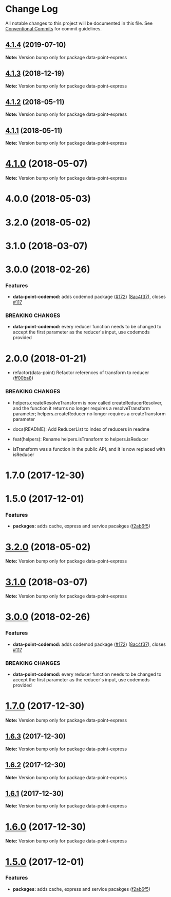 # Change Log

All notable changes to this project will be documented in this file.
See [Conventional Commits](https://conventionalcommits.org) for commit guidelines.

<a name="4.1.4"></a>
## [4.1.4](https://github.com/ViacomInc/data-point/tree/master/packages/data-point-express/compare/data-point-express@4.1.4-1...data-point-express@4.1.4) (2019-07-10)




**Note:** Version bump only for package data-point-express

<a name="4.1.3"></a>
## [4.1.3](https://github.com/ViacomInc/data-point/compare/data-point-express@4.1.3-1...data-point-express@4.1.3) (2018-12-19)




**Note:** Version bump only for package data-point-express

<a name="4.1.2"></a>
## [4.1.2](https://github.com/ViacomInc/data-point/compare/data-point-express@4.1.1...data-point-express@4.1.2) (2018-05-11)




**Note:** Version bump only for package data-point-express

<a name="4.1.1"></a>
## [4.1.1](https://github.com/ViacomInc/data-point/compare/data-point-express@4.1.0...data-point-express@4.1.1) (2018-05-11)




**Note:** Version bump only for package data-point-express

<a name="4.1.0"></a>
# [4.1.0](https://github.com/ViacomInc/data-point/compare/data-point-express@4.0.0...data-point-express@4.1.0) (2018-05-07)




**Note:** Version bump only for package data-point-express

<a name="4.0.0"></a>
# 4.0.0 (2018-05-03)



<a name="3.2.0"></a>
# 3.2.0 (2018-05-02)



<a name="3.1.0"></a>
# 3.1.0 (2018-03-07)



<a name="3.0.0"></a>
# 3.0.0 (2018-02-26)


### Features

* **data-point-codemod:** adds codemod package ([#172](https://github.com/ViacomInc/data-point/issues/172)) ([8ac4f37](https://github.com/ViacomInc/data-point/commit/8ac4f37)), closes [#117](https://github.com/ViacomInc/data-point/issues/117)


### BREAKING CHANGES

* **data-point-codemod:** every reducer function needs to be changed to accept the first parameter as the
reducer's input, use codemods provided



<a name="2.0.0"></a>
# 2.0.0 (2018-01-21)


* refactor(data-point) Refactor references of transform to reducer ([ff00ba8](https://github.com/ViacomInc/data-point/commit/ff00ba8))


### BREAKING CHANGES

* helpers.createResolveTransform is now called createReducerResolver, and the
function it returns no longer requires a resolveTransform parameter; helpers.createReducer no longer
requires a createTransform parameter

* docs(README): Add ReducerList to index of reducers in readme

* feat(helpers): Rename helpers.isTransform to helpers.isReducer
* isTransform was a function in the public API, and it is now replaced with isReducer



<a name="1.7.0"></a>
# 1.7.0 (2017-12-30)



<a name="1.5.0"></a>
# 1.5.0 (2017-12-01)


### Features

* **packages:** adds cache, express and service pacakges ([f2ab6f5](https://github.com/ViacomInc/data-point/commit/f2ab6f5))




<a name="3.2.0"></a>
# [3.2.0](https://github.com/ViacomInc/data-point/compare/v3.1.0...v3.2.0) (2018-05-02)




**Note:** Version bump only for package data-point-express

<a name="3.1.0"></a>
# [3.1.0](https://github.com/ViacomInc/data-point/compare/v3.0.0...v3.1.0) (2018-03-07)




**Note:** Version bump only for package data-point-express

<a name="3.0.0"></a>
# [3.0.0](https://github.com/ViacomInc/data-point/compare/v2.0.0...v3.0.0) (2018-02-26)


### Features

* **data-point-codemod:** adds codemod package ([#172](https://github.com/ViacomInc/data-point/issues/172)) ([8ac4f37](https://github.com/ViacomInc/data-point/commit/8ac4f37)), closes [#117](https://github.com/ViacomInc/data-point/issues/117)


### BREAKING CHANGES

* **data-point-codemod:** every reducer function needs to be changed to accept the first parameter as the
reducer's input, use codemods provided




<a name="1.7.0"></a>
# [1.7.0](https://github.com/ViacomInc/data-point/compare/v1.5.0...v1.7.0) (2017-12-30)




**Note:** Version bump only for package data-point-express

<a name="1.6.3"></a>
## [1.6.3](https://github.com/acatl/data-point/compare/v1.6.2...v1.6.3) (2017-12-30)




**Note:** Version bump only for package data-point-express

<a name="1.6.2"></a>
## [1.6.2](https://github.com/acatl/data-point/compare/v1.6.1...v1.6.2) (2017-12-30)




**Note:** Version bump only for package data-point-express

<a name="1.6.1"></a>
## [1.6.1](https://github.com/acatl/data-point/compare/v1.6.0...v1.6.1) (2017-12-30)




**Note:** Version bump only for package data-point-express

<a name="1.6.0"></a>
# [1.6.0](https://github.com/acatl/data-point/compare/v1.5.0...v1.6.0) (2017-12-30)




**Note:** Version bump only for package data-point-express

<a name="1.5.0"></a>
# [1.5.0](https://github.com/ViacomInc/data-point/compare/v1.3.0...v1.5.0) (2017-12-01)


### Features

* **packages:** adds cache, express and service pacakges ([f2ab6f5](https://github.com/ViacomInc/data-point/commit/f2ab6f5))

